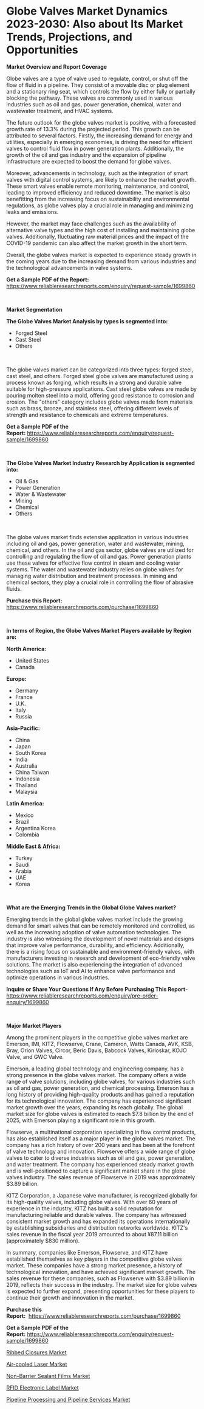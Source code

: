 <p><h1>Globe Valves Market Dynamics 2023-2030: Also about Its Market Trends, Projections, and Opportunities</h1></p><p><strong>Market Overview and Report Coverage</strong></p>
<p><p>Globe valves are a type of valve used to regulate, control, or shut off the flow of fluid in a pipeline. They consist of a movable disc or plug element and a stationary ring seat, which controls the flow by either fully or partially blocking the pathway. These valves are commonly used in various industries such as oil and gas, power generation, chemical, water and wastewater treatment, and HVAC systems.</p><p>The future outlook for the globe valves market is positive, with a forecasted growth rate of 13.3% during the projected period. This growth can be attributed to several factors. Firstly, the increasing demand for energy and utilities, especially in emerging economies, is driving the need for efficient valves to control fluid flow in power generation plants. Additionally, the growth of the oil and gas industry and the expansion of pipeline infrastructure are expected to boost the demand for globe valves.</p><p>Moreover, advancements in technology, such as the integration of smart valves with digital control systems, are likely to enhance the market growth. These smart valves enable remote monitoring, maintenance, and control, leading to improved efficiency and reduced downtime. The market is also benefitting from the increasing focus on sustainability and environmental regulations, as globe valves play a crucial role in managing and minimizing leaks and emissions.</p><p>However, the market may face challenges such as the availability of alternative valve types and the high cost of installing and maintaining globe valves. Additionally, fluctuating raw material prices and the impact of the COVID-19 pandemic can also affect the market growth in the short term.</p><p>Overall, the globe valves market is expected to experience steady growth in the coming years due to the increasing demand from various industries and the technological advancements in valve systems.</p></p>
<p><strong>Get a Sample PDF of the Report:</strong> <a href="https://www.reliableresearchreports.com/enquiry/request-sample/1699860">https://www.reliableresearchreports.com/enquiry/request-sample/1699860</a></p>
<p>&nbsp;</p>
<p><strong>Market Segmentation</strong></p>
<p><strong>The Globe Valves Market Analysis by types is segmented into:</strong></p>
<p><ul><li>Forged Steel</li><li>Cast Steel</li><li>Others</li></ul></p>
<p>&nbsp;</p>
<p><p>The globe valves market can be categorized into three types: forged steel, cast steel, and others. Forged steel globe valves are manufactured using a process known as forging, which results in a strong and durable valve suitable for high-pressure applications. Cast steel globe valves are made by pouring molten steel into a mold, offering good resistance to corrosion and erosion. The "others" category includes globe valves made from materials such as brass, bronze, and stainless steel, offering different levels of strength and resistance to chemicals and extreme temperatures.</p></p>
<p><strong>Get a Sample PDF of the Report:</strong>&nbsp;<a href="https://www.reliableresearchreports.com/enquiry/request-sample/1699860">https://www.reliableresearchreports.com/enquiry/request-sample/1699860</a></p>
<p>&nbsp;</p>
<p><strong>The Globe Valves Market Industry Research by Application is segmented into:</strong></p>
<p><ul><li>Oil & Gas</li><li>Power Generation</li><li>Water & Wastewater</li><li>Mining</li><li>Chemical</li><li>Others</li></ul></p>
<p>&nbsp;</p>
<p><p>The globe valves market finds extensive application in various industries including oil and gas, power generation, water and wastewater, mining, chemical, and others. In the oil and gas sector, globe valves are utilized for controlling and regulating the flow of oil and gas. Power generation plants use these valves for effective flow control in steam and cooling water systems. The water and wastewater industry relies on globe valves for managing water distribution and treatment processes. In mining and chemical sectors, they play a crucial role in controlling the flow of abrasive fluids.</p></p>
<p><strong>Purchase this Report:</strong>&nbsp; <a href="https://www.reliableresearchreports.com/purchase/1699860">https://www.reliableresearchreports.com/purchase/1699860</a></p>
<p>&nbsp;</p>
<p><strong>In terms of Region, the Globe Valves Market Players available by Region are:</strong></p>
<p>
    <p> <strong> North America: </strong>
        <ul>
            <li>United States</li>
            <li>Canada</li>
        </ul>
        </p> 
    <p> <strong> Europe: </strong>
        <ul>
            <li>Germany</li>
            <li>France</li>
            <li>U.K.</li>
            <li>Italy</li>
            <li>Russia</li>
        </ul>
        </p> 
    <p> <strong> Asia-Pacific: </strong>
        <ul>
            <li>China</li>
            <li>Japan</li>
            <li>South Korea</li>
            <li>India</li>
            <li>Australia</li>
            <li>China Taiwan</li>
            <li>Indonesia</li>
            <li>Thailand</li>
            <li>Malaysia</li>
        </ul>
        </p> 
    <p> <strong> Latin America: </strong>
        <ul>
            <li>Mexico</li>
            <li>Brazil</li>
            <li>Argentina Korea</li>
            <li>Colombia</li>
        </ul>
        </p> 
    <p> <strong> Middle East & Africa: </strong>
        <ul>
            <li>Turkey</li>
            <li>Saudi</li>
            <li>Arabia</li>
            <li>UAE</li>
            <li>Korea</li>
        </ul>
    </p>
    </p>
<p>&nbsp;</p>
<p><strong>What are the Emerging Trends in the Global Globe Valves market?</strong></p>
<p><p>Emerging trends in the global globe valves market include the growing demand for smart valves that can be remotely monitored and controlled, as well as the increasing adoption of valve automation technologies. The industry is also witnessing the development of novel materials and designs that improve valve performance, durability, and efficiency. Additionally, there is a rising focus on sustainable and environment-friendly valves, with manufacturers investing in research and development of eco-friendly valve solutions. The market is also experiencing the integration of advanced technologies such as IoT and AI to enhance valve performance and optimize operations in various industries.</p></p>
<p><strong>Inquire or Share Your Questions If Any Before Purchasing This Report</strong>- <a href="https://www.reliableresearchreports.com/enquiry/pre-order-enquiry/1699860">https://www.reliableresearchreports.com/enquiry/pre-order-enquiry/1699860</a></p>
<p>&nbsp;</p>
<p><strong>Major Market Players</strong></p>
<p><p>Among the prominent players in the competitive globe valves market are Emerson, IMI, KITZ, Flowserve, Crane, Cameron, Watts Canada, AVK, KSB, Bray, Orion Valves, Circor, Beric Davis, Babcock Valves, Kirloskar, KOJO Valve, and GWC Valve.</p><p>Emerson, a leading global technology and engineering company, has a strong presence in the globe valves market. The company offers a wide range of valve solutions, including globe valves, for various industries such as oil and gas, power generation, and chemical processing. Emerson has a long history of providing high-quality products and has gained a reputation for its technological innovation. The company has experienced significant market growth over the years, expanding its reach globally. The global market size for globe valves is estimated to reach $7.8 billion by the end of 2025, with Emerson playing a significant role in this growth.</p><p>Flowserve, a multinational corporation specializing in flow control products, has also established itself as a major player in the globe valves market. The company has a rich history of over 200 years and has been at the forefront of valve technology and innovation. Flowserve offers a wide range of globe valves to cater to diverse industries such as oil and gas, power generation, and water treatment. The company has experienced steady market growth and is well-positioned to capture a significant market share in the globe valves industry. The sales revenue of Flowserve in 2019 was approximately $3.89 billion.</p><p>KITZ Corporation, a Japanese valve manufacturer, is recognized globally for its high-quality valves, including globe valves. With over 60 years of experience in the industry, KITZ has built a solid reputation for manufacturing reliable and durable valves. The company has witnessed consistent market growth and has expanded its operations internationally by establishing subsidiaries and distribution networks worldwide. KITZ's sales revenue in the fiscal year 2019 amounted to about ¥87.11 billion (approximately $830 million).</p><p>In summary, companies like Emerson, Flowserve, and KITZ have established themselves as key players in the competitive globe valves market. These companies have a strong market presence, a history of technological innovation, and have achieved significant market growth. The sales revenue for these companies, such as Flowserve with $3.89 billion in 2019, reflects their success in the industry. The market size for globe valves is expected to further expand, presenting opportunities for these players to continue their growth and innovation in the market.</p></p>
<p><strong>Purchase this Report:</strong>&nbsp;&nbsp;<a href="https://www.reliableresearchreports.com/purchase/1699860">https://www.reliableresearchreports.com/purchase/1699860</a></p>
<p></p>
<p><strong>Get a Sample PDF of the Report:</strong>&nbsp;<a href="https://www.reliableresearchreports.com/enquiry/request-sample/1699860">https://www.reliableresearchreports.com/enquiry/request-sample/1699860</a></p>
<p><p><a href="https://medium.com/@juliecastro06/ribbed-closures-market-size-cagr-trends-2024-2030-e55dd56b66b8">Ribbed Closures Market</a></p><p><a href="https://www.linkedin.com/pulse/air-cooled-laser-market-share-amp-new-trends-analysis-utpkc/">Air-cooled Laser Market</a></p><p><a href="https://medium.com/@marieriley2012/non-barrier-sealant-films-market-size-and-market-trends-complete-industry-overview-2023-to-2030-c8a1c89a2a12">Non-Barrier Sealant Films Market</a></p><p><a href="https://www.linkedin.com/pulse/rfid-electronic-label-market-challenges-opportunities-growth-x7emc/">RFID Electronic Label Market</a></p><p><a href="https://www.linkedin.com/pulse/pipeline-processing-services-market-insights-players-forecast-ypric/">Pipeline Processing and Pipeline Services Market</a></p></p>